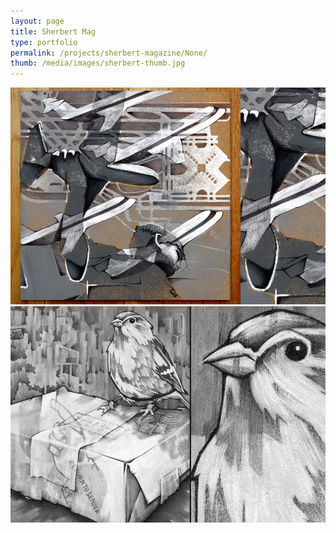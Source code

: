 ```yaml
---
layout: page
title: Sherbert Mag 
type: portfolio
permalink: /projects/sherbert-magazine/None/
thumb: /media/images/sherbert-thumb.jpg
---
```




![](/media/images/sherbert1.jpg)
![](/media/images/sherbert2.jpg)